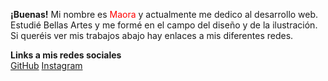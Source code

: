 **¡Buenas!**
Mi nombre es <span style="color:red">Maora</span> y actualmente me dedico al desarrollo web. Estudié Bellas Artes y me formé en el campo del diseño y de la ilustración.
Si queréis ver mis trabajos abajo hay enlaces a mis diferentes redes.

**Links a mis redes sociales** <br>
[GitHub](http://github.com/maora131)
[Instagram](https://www.instagram.com/maora_art/)
